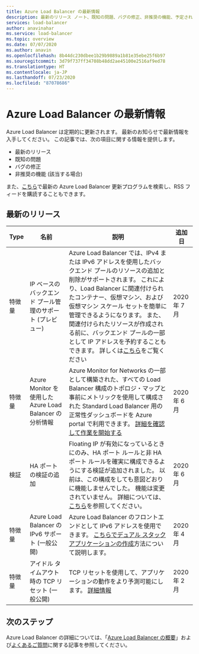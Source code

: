 ```yaml
---
title: Azure Load Balancer の最新情報
description: 最新のリリース ノート、既知の問題、バグの修正、非推奨の機能、予定されている変更点など、Azure Load Balancer の新着情報について説明します。
services: load-balancer
author: anavinahar
ms.service: load-balancer
ms.topic: overview
ms.date: 07/07/2020
ms.author: anavin
ms.openlocfilehash: 8b44dc230dbee1b29b9889a1b81e35ebe25f6b97
ms.sourcegitcommit: 3d79f737ff34708b48dd2ae45100e2516af9ed78
ms.translationtype: HT
ms.contentlocale: ja-JP
ms.lasthandoff: 07/23/2020
ms.locfileid: "87078686"
---
```

# <a name="whats-new-in-azure-load-balancer"></a>Azure Load Balancer の最新情報

Azure Load Balancer は定期的に更新されます。 最新のお知らせで最新情報を入手してください。 この記事では、次の項目に関する情報を提供します。

- 最新のリリース
- 既知の問題
- バグの修正
- 非推奨の機能 (該当する場合)

また、[こちら](https://azure.microsoft.com/updates/?category=networking&query=load%20balancer)で最新の Azure Load Balancer 更新プログラムを検索し、RSS フィードを購読することもできます。

## <a name="recent-releases"></a>最新のリリース

| Type |名前 |説明  |追加日  |
| ------ |---------|---------|---------|
| 特徴量 | IP ベースのバックエンド プール管理のサポート (プレビュー) | Azure Load Balancer では、IPv4 または IPv6 アドレスを使用したバックエンド プールのリソースの追加と削除がサポートされます。 これにより、Load Balancer に関連付けられたコンテナー、仮想マシン、および仮想マシン スケール セットを簡単に管理できるようになります。 また、関連付けられたリソースが作成される前に、バックエンド プールの一部として IP アドレスを予約することもできます。 詳しくは[こちら](backend-pool-management.md)をご覧ください|2020 年 7 月 |
| 特徴量| Azure Monitor を使用した Azure Load Balancer の分析情報 | Azure Monitor for Networks の一部として構築された、すべての Load Balancer 構成のトポロジ・マップと事前にメトリックを使用して構成された Standard Load Balancer 用の正常性ダッシュボードを Azure portal で利用できます。 [詳細を確認して作業を開始する](https://azure.microsoft.com/blog/introducing-azure-load-balancer-insights-using-azure-monitor-for-networks/) | 2020 年 6 月 |
| 検証 | HA ポートの検証の追加 | Floating IP が有効になっているときにのみ、HA ポート ルールと非 HA ポート ルールを確実に構成できるようにする検証が追加されました。 以前は、この構成をしても意図どおりに機能しませんでした。 機能は変更されていません。 詳細については、[こちら](load-balancer-ha-ports-overview.md#limitations)を参照してください。| 2020 年 6 月 |
| 特徴量| Azure Load Balancer の IPv6 サポート (一般公開) | Azure Load Balancer のフロントエンドとして IPv6 アドレスを使用できます。 [こちらでデュアル スタック アプリケーションの作成](../virtual-network/virtual-network-ipv4-ipv6-dual-stack-standard-load-balancer-powershell.md)方法について説明します。 |2020 年 4 月|
| 特徴量| アイドル タイムアウト時の TCP リセット (一般公開)| TCP リセットを使用して、アプリケーションの動作をより予測可能にします。 [詳細情報](load-balancer-tcp-reset.md)| 2020 年 2 月 |

## <a name="next-steps"></a>次のステップ

Azure Load Balancer の詳細については、「[Azure Load Balancer の概要](load-balancer-overview.md)」および[よくあるご質問](load-balancer-faqs.md)に関する記事を参照してください。
